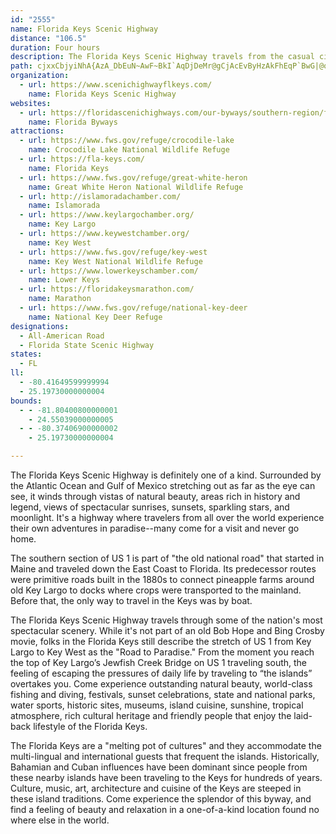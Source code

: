 ```yaml
---
id: "2555"
name: Florida Keys Scenic Highway
distance: "106.5"
duration: Four hours
description: The Florida Keys Scenic Highway travels from the casual city of Key Largo to the even more relaxed community of Key West following the Old Keys Railroad Bridges of US 1.
path: cjxxCbjyiNhA{AzA_DbEuN~AwF~BkI`AqDjDeMr@gCjAcEvByHzAkFhEqP`BwG|@oDVy@nBqGl@eCnA_Ev@yBHSLWbAkBR_@dByCHQdBsCdBsCBClCkEbAqBpHkLlByCbIgMxEmHhBuCnCgEpFsIzEyHfAaBtAuBpAwApAeAvF_CbDSh@RlBFzDv@bBz@pBdBfFdDrDfDpGfFnKlIjHlFlJ`Itc@p]fC`Ct]jXtHpG|T|Pj\vWvFzEda@p[pA|@~ArA`ChBPRz@v@bAr@jCrBf_Axt@f^pYtm@~e@t`@v[pNjOzLrNrD|DjI~JrE~ElKnMpMpNjJ~K~Xd\zFnGh@l@bDtDhApAx@`AxBzBfWlZbS`UdFdFjh@ne@~XtVnElEbUbSxTvS`JtH`MnLjA|@f@h@ZPdB|AnZ~XbCjBjElEhDlC~[hZ~KtJnYpWhXbW|J`IhF~Adk@fG|Cf@~Ap@|D`CxNhOdHxGnIfJjJtI`K~KrClE`AfCp@xCZlDJxBe@jW_@~HC|Fb@~Cn@tBpAnC|@fA~@~@tClB~CjA|R`GVC~h@tObEdBxClBfmAveAxrA~iAlCrCtAfBfDzGpA~Dx_@zrAzEhMlF`QtDbNlEbRrQrn@xCtGnBrC|f@|m@|E~FtObQ`PnTlrD|lEdX~[|DlF~AxCdBzDnHlShMjZfjAftCpLjY`CxDjB~BryAzcBhCrD`AjBrAjDdZ~|@lEhKdLtUdn@xmAxTfa@dGnLfHrNbQ~^lMhWfAzCp@dGFlCWfDuAfJ{UxdBkCnOg@rEAlCZjD~Rxv@hBrFlBrDdWd^nf@zr@pNvRvTp[`DpD|j@ja@vBnA~AxArBdCvApCvAfElChL|Lpe@bYtkA|b@~cBte@xjBrIhZhUx|@rK~d@bKpa@?^rJr^dHnYPL`I~ZbIhYjLrc@vC~LbCzHpBnE|AlClP|UvPlWdj@dy@lHzJfDlFzCrF|IvZ`ZzeAzCdK`r@vbCdRhq@Dj@pR~q@rDpNhA`F`AvFbDhVj@vF`@fG|@hHhJbu@XdDlCtRp@nDjB~Hj[fhAlK~_@|FhS`AzDbAjGT`@b@pBrAfJjFdYtB`NvChP`BxHxI`i@tEvV|AbK`Ijd@|AzKrBrLl@`Gb@nJnBdk@rDp|@z[jcExBpUxCzT~Gl`@roAj|GtHdb@rRldAp@xCzBlGnv@fxAdGdPrG`SfC`JzBbHbe@ruA@f@pEzNrArF~@nEbA~HvOfjBfAlL`BbKbAjExAnEfDxInGhNTVdQlc@rAlE`AtHhBv`@d@rGhBf[bCje@?rCO~B[lBkBjGaDlEsBfBgBfAMV{ClAcOzEmrAjd@yC~BcC|Cs@vBi@zBWbD?tI[la@AvYs@lcA?dMRrHhKxy@vBtRlBnO|Gdf@bPzpApAlItInp@`AtKJrDiEtkBy@rj@cCjbA_@bVe@`Pk@|L_@`MoAzw@eAle@SxFe@|FsL`nA_ChTIpADhFZrClIpa@nSpiAtHj]~H~`@jItb@hKdl@bLfi@pTniA`@jB`AxCjDfHfDzFbKfSdEtHfU`d@~T~a@`Sja@xNvXlIlOnRj_@j`@zt@nG~LpAxCdh@zwAdW`q@rPrf@zNra@fOp_@j^dcA`Lr\|Lt\Nt@bErMhAxFd@zEZxEH`EDtf@dCb[TpBp@zJ|BjWd@pDhA`EjArC`CzE|d@bz@dClFnC`KtAbIp@dLjVtwCxAzIfIr^~H|^jD|QwDjAoAx@cAfBwA`EWjAMlCfApc@^hCXbAtEvKvN|[~Rd]vDvF~HhKzB`CdCrDdA`FzDlU~BnOf@lB~@rBbBtCzn@jkAq]pU
organization:
  - url: https://www.scenichighwayflkeys.com/
    name: Florida Keys Scenic Highway
websites:
  - url: https://floridascenichighways.com/our-byways/southern-region/florida-keys-scenic-highway/
    name: Florida Byways
attractions:
  - url: https://www.fws.gov/refuge/crocodile-lake
    name: Crocodile Lake National Wildlife Refuge
  - url: https://fla-keys.com/
    name: Florida Keys
  - url: https://www.fws.gov/refuge/great-white-heron
    name: Great White Heron National Wildlife Refuge
  - url: http://islamoradachamber.com/
    name: Islamorada
  - url: https://www.keylargochamber.org/
    name: Key Largo
  - url: https://www.keywestchamber.org/
    name: Key West
  - url: https://www.fws.gov/refuge/key-west
    name: Key West National Wildlife Refuge
  - url: https://www.lowerkeyschamber.com/
    name: Lower Keys
  - url: https://floridakeysmarathon.com/
    name: Marathon
  - url: https://www.fws.gov/refuge/national-key-deer
    name: National Key Deer Refuge
designations:
  - All-American Road
  - Florida State Scenic Highway
states:
  - FL
ll:
  - -80.41649599999994
  - 25.19730000000004
bounds:
  - - -81.80400800000001
    - 24.55039000000005
  - - -80.37406900000002
    - 25.19730000000004

---
```


The Florida Keys Scenic Highway is definitely one of a kind. Surrounded by the Atlantic Ocean and Gulf of Mexico stretching out as far as the eye can see, it winds through vistas of natural beauty, areas rich in history and legend, views of spectacular sunrises, sunsets, sparkling stars, and moonlight. It's a highway where travelers from all over the world experience their own adventures in paradise--many come for a visit and never go home.

The southern section of US 1 is part of "the old national road" that started in Maine and traveled down the East Coast to Florida. Its predecessor routes were primitive roads built in the 1880s to connect pineapple farms around old Key Largo to docks where crops were transported to the mainland. Before that, the only way to travel in the Keys was by boat.

The Florida Keys Scenic Highway travels through some of the nation's most spectacular scenery. While it's not part of an old Bob Hope and Bing Crosby movie, folks in the Florida Keys still describe the stretch of US 1 from Key Largo to Key West as the "Road to Paradise." From the moment you reach the top of Key Largo’s Jewfish Creek Bridge on US 1 traveling south, the feeling of escaping the pressures of daily life by traveling to “the islands” overtakes you. Come experience outstanding natural beauty, world-class fishing and diving, festivals, sunset celebrations, state and national parks, water sports, historic sites, museums, island cuisine, sunshine, tropical atmosphere, rich cultural heritage and friendly people that enjoy the laid-back lifestyle of the Florida Keys.

The Florida Keys are a "melting pot of cultures" and they accommodate the multi-lingual and international guests that frequent the islands. Historically, Bahamian and Cuban influences have been dominant since people from these nearby islands have been traveling to the Keys for hundreds of years. Culture, music, art, architecture and cuisine of the Keys are steeped in these island traditions. Come experience the splendor of this byway, and find a feeling of beauty and relaxation in a one-of-a-kind location found no where else in the world. 
